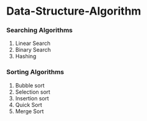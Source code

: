 # Data-Structure-Algorithm

### Searching Algorithms ###
1) Linear Search
2) Binary Search
3) Hashing

### Sorting Algorithms ###
1) Bubble sort
2) Selection sort
3) Insertion sort
4) Quick Sort 
5) Merge Sort
